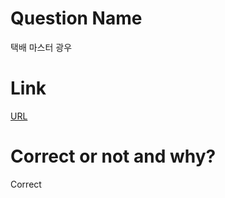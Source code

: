 # Question Name  
택배 마스터 광우  

# Link
[URL](https://softeer.ai/practice/info.do?idx=1&eid=581)  

# Correct or not and why?  
Correct  
